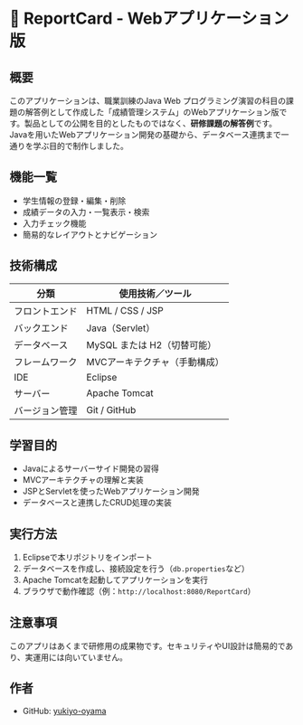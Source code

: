 # 📘 ReportCard - Webアプリケーション版

## 概要
このアプリケーションは、職業訓練のJava Web プログラミング演習の科目の課題の解答例として作成した「成績管理システム」のWebアプリケーション版です。製品としての公開を目的としたものではなく、**研修課題の解答例**です。Javaを用いたWebアプリケーション開発の基礎から、データベース連携まで一通りを学ぶ目的で制作しました。

## 機能一覧
- 学生情報の登録・編集・削除
- 成績データの入力・一覧表示・検索
- 入力チェック機能
- 簡易的なレイアウトとナビゲーション

## 技術構成
| 分類             | 使用技術／ツール             |
|------------------|------------------------------|
| フロントエンド   | HTML / CSS / JSP             |
| バックエンド     | Java（Servlet）              |
| データベース     | MySQL または H2（切替可能） |
| フレームワーク   | MVCアーキテクチャ（手動構成）|
| IDE              | Eclipse                      |
| サーバー         | Apache Tomcat                |
| バージョン管理   | Git / GitHub                 |

## 学習目的
- Javaによるサーバーサイド開発の習得
- MVCアーキテクチャの理解と実装
- JSPとServletを使ったWebアプリケーション開発
- データベースと連携したCRUD処理の実装

## 実行方法
1. Eclipseで本リポジトリをインポート
2. データベースを作成し、接続設定を行う（`db.properties`など）
3. Apache Tomcatを起動してアプリケーションを実行
4. ブラウザで動作確認（例：`http://localhost:8080/ReportCard`）

## 注意事項
このアプリはあくまで研修用の成果物です。セキュリティやUI設計は簡易的であり、実運用には向いていません。

## 作者
- GitHub: [yukiyo-oyama](https://github.com/yukiyo-oyama)
